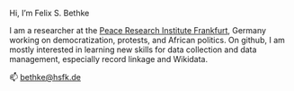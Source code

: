 Hi, I’m Felix S. Bethke

I am a researcher at the [Peace Research Institute Frankfurt](https://www.hsfk.de/en/), Germany working on democratization, protests, and African politics.
On github, I am mostly interested in learning new skills for data collection and data management, especially record linkage and Wikidata. 

📫 bethke@hsfk.de

<!---
bethkef/bethkef is a ✨ special ✨ repository because its `README.md` (this file) appears on your GitHub profile.
You can click the Preview link to take a look at your changes.
--->
